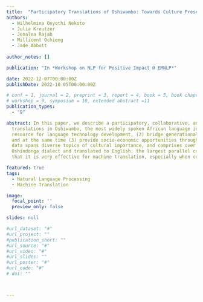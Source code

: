 ```yaml
---
title:  "Participatory Translations of Oshiwambo: Towards Culture Preservation with Language Technology"
authors:
  - Wilhelmina Onyothi Nekoto
  - Julia Kreutzer
  - Jenalea Rajab
  - Millicent Ochieng
  - Jade Abbott
  
author_notes: []

publication: "In *Workshop on NLP for Positive Impact @ EMNLP*"

date: 2022-12-07T00:00:00Z
publishDate: 2022-10-05T00:00:00Z

# conf = 1, journal = 2, preprint = 3, report = 4, book = 5, book chapter = 6, thesis = 7, patent = 9
# workshop = 9, symposium = 10, extended abstract =11
publication_types:
  - "9"

abstract: In this paper, we describe a participatory, collaborative, and cost-effective process for creating
  translations in Oshiwambo, the most widely spoken African language in Namibia. We aim to (1) build a
  resource for language technology development, (2) bridge generational gaps in cultural and language knowledge,
  and at the same time (3) provide socio-economic opportunities through language preservation. The created
  data spans diverse topics of cultural importance, and comprises over 7.5k sentences written in the 
  Oshindonga dialect and translated to English, the largest parallel corpus for Oshiwambo to-date. We show 
  that it is very effective for machine translation, especially when combined with transfer learning.

featured: true
tags:
  - Natural Language Processing
  - Machine Translation 

image:
  focal_point: ''
  preview_only: false

slides: null

#url_dataset: "#"
#url_project: ""
#publication_short: ""
#url_source: "#"
#url_video: "#"
#url_slides: ""
#url_poster: "#"
#url_code: "#"
# doi: ""



---
```


